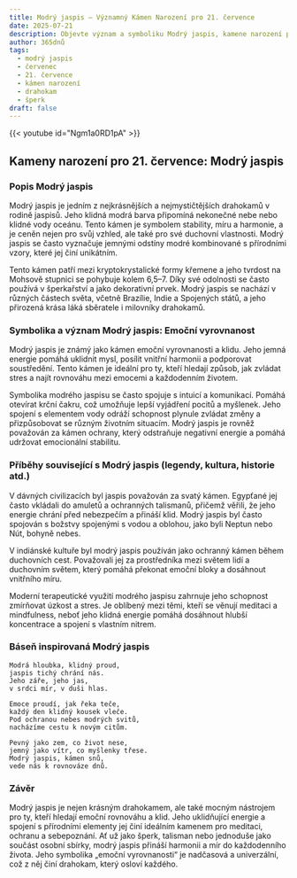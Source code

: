 ```yaml
---
title: Modrý jaspis – Významný Kámen Narození pro 21. července
date: 2025-07-21
description: Objevte význam a symboliku Modrý jaspis, kamene narození pro 21. července, který symbolizuje Emoční vyrovnanost. Přečtěte si legendy a inspirující příběhy.
author: 365dnů
tags:
  - modrý jaspis
  - červenec
  - 21. července
  - kámen narození
  - drahokam
  - šperk
draft: false
---
```


{{< youtube id="Ngm1a0RD1pA" >}}

## Kameny narození pro 21. července: Modrý jaspis

### Popis Modrý jaspis

Modrý jaspis je jedním z nejkrásnějších a nejmystičtějších drahokamů v rodině jaspisů. Jeho klidná modrá barva připomíná nekonečné nebe nebo klidné vody oceánu. Tento kámen je symbolem stability, míru a harmonie, a je ceněn nejen pro svůj vzhled, ale také pro své duchovní vlastnosti. Modrý jaspis se často vyznačuje jemnými odstíny modré kombinované s přírodními vzory, které jej činí unikátním.

Tento kámen patří mezi kryptokrystalické formy křemene a jeho tvrdost na Mohsově stupnici se pohybuje kolem 6,5–7. Díky své odolnosti se často používá v šperkařství a jako dekorativní prvek. Modrý jaspis se nachází v různých částech světa, včetně Brazílie, Indie a Spojených států, a jeho přirozená krása láká sběratele i milovníky drahokamů.

### Symbolika a význam Modrý jaspis: Emoční vyrovnanost

Modrý jaspis je známý jako kámen emoční vyrovnanosti a klidu. Jeho jemná energie pomáhá uklidnit mysl, posílit vnitřní harmonii a podporovat soustředění. Tento kámen je ideální pro ty, kteří hledají způsob, jak zvládat stres a najít rovnováhu mezi emocemi a každodenním životem.

Symbolika modrého jaspisu se často spojuje s intuicí a komunikací. Pomáhá otevírat krční čakru, což umožňuje lepší vyjádření pocitů a myšlenek. Jeho spojení s elementem vody odráží schopnost plynule zvládat změny a přizpůsobovat se různým životním situacím. Modrý jaspis je rovněž považován za kámen ochrany, který odstraňuje negativní energie a pomáhá udržovat emocionální stabilitu.

### Příběhy související s Modrý jaspis (legendy, kultura, historie atd.)

V dávných civilizacích byl jaspis považován za svatý kámen. Egypťané jej často vkládali do amuletů a ochranných talismanů, přičemž věřili, že jeho energie chrání před nebezpečím a přináší klid. Modrý jaspis byl často spojován s božstvy spojenými s vodou a oblohou, jako byli Neptun nebo Nút, bohyně nebes.

V indiánské kultuře byl modrý jaspis používán jako ochranný kámen během duchovních cest. Považovali jej za prostředníka mezi světem lidí a duchovním světem, který pomáhá překonat emoční bloky a dosáhnout vnitřního míru.

Moderní terapeutické využití modrého jaspisu zahrnuje jeho schopnost zmírňovat úzkost a stres. Je oblíbený mezi těmi, kteří se věnují meditaci a mindfulness, neboť jeho klidná energie pomáhá dosáhnout hlubší koncentrace a spojení s vlastním nitrem.

### Báseň inspirovaná Modrý jaspis

```
Modrá hloubka, klidný proud,  
jaspis tichý chrání nás.  
Jeho záře, jeho jas,  
v srdci mír, v duši hlas.

Emoce proudí, jak řeka teče,  
každý den klidný kousek vleče.  
Pod ochranou nebes modrých svitů,  
nacházíme cestu k novým citům.

Pevný jako zem, co život nese,  
jemný jako vítr, co myšlenky třese.  
Modrý jaspis, kámen snů,  
vede nás k rovnováze dnů.
```

### Závěr

Modrý jaspis je nejen krásným drahokamem, ale také mocným nástrojem pro ty, kteří hledají emoční rovnováhu a klid. Jeho uklidňující energie a spojení s přírodními elementy jej činí ideálním kamenem pro meditaci, ochranu a sebepoznání. Ať už jako šperk, talisman nebo jednoduše jako součást osobní sbírky, modrý jaspis přináší harmonii a mír do každodenního života. Jeho symbolika „emoční vyrovnanosti“ je nadčasová a univerzální, což z něj činí drahokam, který osloví každého.